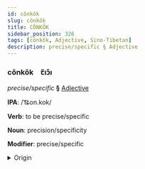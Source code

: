 ```yaml
---
id: cônkôk
slug: cônkôk
title: CÔNKÔK
sidebar_position: 326
tags: [cônkôk, Adjective, Sino-Tibetan]
description: precise/specific § Adjective
---
```


### cônkôk&emsp;<span kind="abugida">ꞇ̃ıɔ̑ı</span>

*precise/specific* **§** [Adjective](../../tags/Adjective)

**IPA**: /ˈt͡ɕon.kok/

**Verb**: to be precise/specific

**Noun**: precision/specificity

**Modifier**: precise/specific

<details>
    <summary>Origin</summary>
    Cantonese 準確 zeon2 kok3 /tsɵn.kɔːk̚/<br/>
    <em>Sino-Tibetan Language Family</em>
</details>